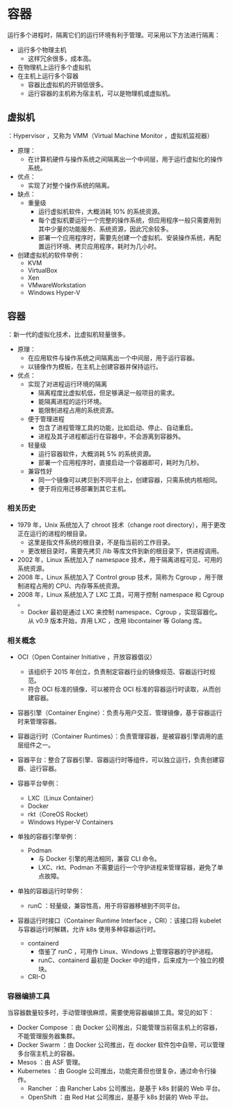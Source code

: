 # 容器

运行多个进程时，隔离它们的运行环境有利于管理。可采用以下方法进行隔离：
- 运行多个物理主机
  - 这样冗余很多，成本高。
- 在物理机上运行多个虚拟机
- 在主机上运行多个容器
  - 容器比虚拟机的开销低很多。
  - 运行容器的主机称为宿主机，可以是物理机或虚拟机。

## 虚拟机

：Hypervisor ，又称为 VMM（Virtual Machine Monitor ，虚拟机监视器）
- 原理：
  - 在计算机硬件与操作系统之间隔离出一个中间层，用于运行虚拟化的操作系统。
- 优点：
  - 实现了对整个操作系统的隔离。
- 缺点：
  - 重量级
    - 运行虚拟机软件，大概消耗 10% 的系统资源。
    - 每个虚拟机要运行一个完整的操作系统，但应用程序一般只需要用到其中少量的功能服务、系统资源，因此冗余较多。
    - 部署一个应用程序时，需要先创建一个虚拟机、安装操作系统，再配置运行环境、拷贝应用程序，耗时为几小时。
- 创建虚拟机的软件举例：
  - KVM
  - VirtualBox
  - Xen
  - VMwareWorkstation
  - Windows Hyper-V

## 容器

：新一代的虚拟化技术，比虚拟机轻量很多。
- 原理：
  - 在应用软件与操作系统之间隔离出一个中间层，用于运行容器。
  - 以镜像作为模板，在主机上创建容器并保持运行。
- 优点：
  - 实现了对进程运行环境的隔离
    - 隔离程度比虚拟机低，但足够满足一般项目的需求。
    - 能隔离进程的运行环境。
    - 能限制进程占用的系统资源。
  - 便于管理进程
    - 包含了进程管理工具的功能，比如启动、停止、自动重启。
    - 进程及其子进程都运行在容器中，不会游离到容器外。
  - 轻量级
    - 运行容器软件，大概消耗 5% 的系统资源。
    - 部署一个应用程序时，直接启动一个容器即可，耗时为几秒。
  - 兼容性好
    - 同一个镜像可以拷贝到不同平台上，创建容器，只需系统内核相同。
    - 便于将应用迁移部署到其它主机。

### 相关历史

- 1979 年，Unix 系统加入了 chroot 技术（change root directory），用于更改正在运行的进程的根目录。
  - 这里是指文件系统的根目录，不是指当前的工作目录。
  - 更改根目录时，需要先拷贝 /lib 等库文件到新的根目录下，供进程调用。
- 2002 年，Linux 系统加入了 namespace 技术，用于隔离进程可见、可用的系统资源。
- 2008 年，Linux 系统加入了 Control group 技术，简称为 Cgroup ，用于限制进程占用的 CPU、内存等系统资源。
- 2008 年，Linux 系统加入了 LXC 工具，可用于控制 namespace 和 Cgroup 。
  - Docker 最初是通过 LXC 来控制 namespace、Cgroup ，实现容器化。从 v0.9 版本开始，弃用 LXC ，改用 libcontainer 等 Golang 库。

### 相关概念

- OCI（Open Container Initiative ，开放容器倡议）
  - 该组织于 2015 年创立，负责制定容器行业的镜像规范、容器运行时规范。
  - 符合 OCI 标准的镜像，可以被符合 OCI 标准的容器运行时读取，从而创建容器。
- 容器引擎（Container Engine）：负责与用户交互、管理镜像，基于容器运行时来管理容器。
- 容器运行时（Container Runtimes）：负责管理容器，是被容器引擎调用的底层组件之一。
- 容器平台：整合了容器引擎、容器运行时等组件，可以独立运行，负责创建容器、运行容器。
- 容器平台举例：
  - LXC（Linux Container）
  - Docker
  - rkt（CoreOS Rocket）
  - Windows Hyper-V Containers

- 单独的容器引擎举例：
  - Podman
    - 与 Docker 引擎的用法相同，兼容 CLI 命令。
    - LXC、rkt、Podman 不需要运行一个守护进程来管理容器，避免了单点故障。

- 单独的容器运行时举例：
  - runC ：轻量级，兼容性高，用于将容器移植到不同平台。

- 容器运行时接口（Container Runtime Interface ，CRI）：该接口将 kubelet 与容器运行时解耦，允许 k8s 使用多种容器运行时。
  - containerd
    - 借鉴了 runC ，可用作 Linux、Windows 上管理容器的守护进程。
    - runC、containerd 最初是 Docker 中的组件，后来成为一个独立的模块。
  - CRI-O

### 容器编排工具

当容器数量较多时，手动管理很麻烦，需要使用容器编排工具。常见的如下：
- Docker Compose ：由 Docker 公司推出，只能管理当前宿主机上的容器，不能管理服务器集群。
- Docker Swarm ：由 Docker 公司推出，在 docker 软件包中自带，可以管理多台宿主机上的容器。
- Mesos ：由 ASF 管理。
- Kubernetes ：由 Google 公司推出，功能完善但也很复杂，通过命令行操作。
  - Rancher ：由 Rancher Labs 公司推出，是基于 k8s 封装的 Web 平台。
  - OpenShift ：由 Red Hat 公司推出，是基于 k8s 封装的 Web 平台。

